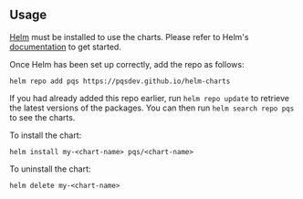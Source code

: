 ## Usage

[Helm](https://helm.sh) must be installed to use the charts. Please refer to
Helm's [documentation](https://helm.sh/docs) to get started.

Once Helm has been set up correctly, add the repo as follows:

    helm repo add pqs https://pqsdev.github.io/helm-charts

If you had already added this repo earlier, run `helm repo update` to retrieve
the latest versions of the packages. You can then run `helm search repo
pqs` to see the charts.

To install the <chart-name> chart:

    helm install my-<chart-name> pqs/<chart-name>

To uninstall the chart:

    helm delete my-<chart-name>
